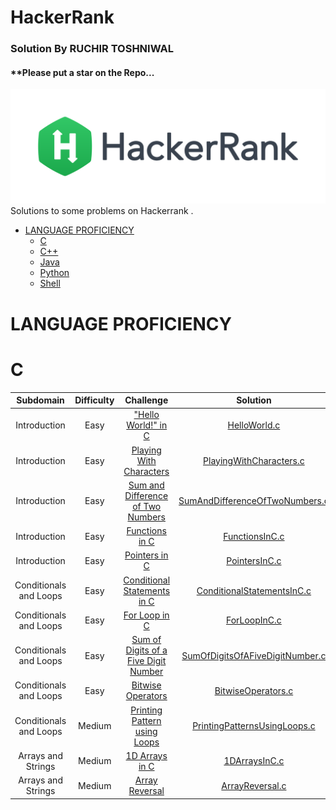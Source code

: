 # HackerRank 
### Solution By RUCHIR TOSHNIWAL
#### **Please put a star on the Repo...
[![My hackerrank profile](images/HackerRankLogo.svg)](https://www.hackerrank.com/ruchirtoshniwal1)
Solutions to some problems on Hackerrank .

* [LANGUAGE PROFICIENCY](#language-proficiency)
    * [C](#c)
    * [C++](#c++)
    * [Java](#java)
    * [Python](#python)
    * [Shell](#shell)

# LANGUAGE PROFICIENCY
# C

| Subdomain | Difficulty | Challenge | Solution |
|:--:|:--:|:--:|:--:|
| Introduction | Easy | ["Hello World!" in C](https://www.hackerrank.com/challenges/hello-world-c/problem) | [HelloWorld.c](C/HelloWorld.c) 
| Introduction | Easy | [Playing With Characters](https://www.hackerrank.com/challenges/playing-with-characters/problem) | [PlayingWithCharacters.c](C/PlayingWithCharacters.c)
| Introduction | Easy | [Sum and Difference of Two Numbers](https://www.hackerrank.com/challenges/sum-numbers-c/problem) | [SumAndDifferenceOfTwoNumbers.c](C/SumAndDifferenceOfTwoNumbers.c)
| Introduction | Easy | [Functions in C](https://www.hackerrank.com/challenges/functions-in-c/problem) | [FunctionsInC.c](C/FunctionsInC.c)
| Introduction | Easy | [Pointers in C](https://www.hackerrank.com/challenges/pointer-in-c/problem) | [PointersInC.c](C/PointersInC.c)
| Conditionals and Loops | Easy | [Conditional Statements in C](https://www.hackerrank.com/challenges/conditional-statements-in-c/problem) | [ConditionalStatementsInC.c](C/ConditionalStatementsInC.c)
| Conditionals and Loops | Easy | [For Loop in C](https://www.hackerrank.com/challenges/for-loop-in-c/problem) | [ForLoopInC.c](C/ForLoopInC.c)
| Conditionals and Loops | Easy | [Sum of Digits of a Five Digit Number](https://www.hackerrank.com/challenges/sum-of-digits-of-a-five-digit-number/copy-from/98583090) | [SumOfDigitsOfAFiveDigitNumber.c](C/SumOfDigitsOfAFiveDigitNumber.c)
| Conditionals and Loops | Easy | [Bitwise Operators](https://www.hackerrank.com/challenges/bitwise-operators-in-c/problem) | [BitwiseOperators.c](C/BitwiseOperators.c)
| Conditionals and Loops | Medium | [Printing Pattern using Loops](https://www.hackerrank.com/challenges/printing-pattern-2/problem) | [PrintingPatternsUsingLoops.c](C/PrintingPatternsUsingLoops.c)
| Arrays and Strings | Medium | [1D Arrays in C](https://www.hackerrank.com/challenges/1d-arrays-in-c/problem) | [1DArraysInC.c](C/1DArraysInC.c)
| Arrays and Strings | Medium | [Array Reversal](https://www.hackerrank.com/challenges/reverse-array-c/problem) | [ArrayReversal.c](C/ArrayReversal.c)

